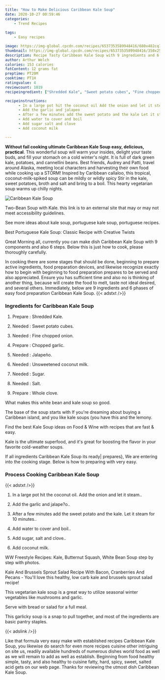 ```yaml
---
title: "How to Make Delicious Caribbean Kale Soup"
date: 2020-10-27 00:59:46
categories:
    - Trend Recipes
    
tags:
    - Easy recipes

image: https://img-global.cpcdn.com/recipes/6537353589948416/680x482cq70/caribbean-kale-soup-recipe-main-photo.jpg
thumbnail: https://img-global.cpcdn.com/recipes/6537353589948416/350x250cq70/caribbean-kale-soup-recipe-main-photo.jpg
description: Recipe Tasty Caribbean Kale Soup with 9 ingredients and 6 stages of easy cooking.
author: Arthur Welch
calories: 153 calories
fatContent: 12 grams fat
preptime: PT20M
cooktime: PT1H
ratingvalue: 4
reviewcount: 1019
recipeingredient: ["Shredded Kale", "Sweet potato cubes", "Fine chopped onion", "Chopped garlic", "Jalapeo", "Unsweetened coconut milk", "Sugar", "Salt", "Whole clove"]

recipeinstructions: 
      - In a large pot hit the coconut oil Add the onion and let it steam 
      - Add the garlic and jalapeo 
      - After a few minutes add the sweet potato and the kale Let it steam for 10 minutes 
      - Add water to cover and boil 
      - Add sugar salt and clove 
      - Add coconut milk

---
```




**Without fail cooking ultimate Caribbean Kale Soup easy, delicious, practical**. This wonderful soup will warm your insides, delight your taste buds, and fill your stomach on a cold winter&#39;s night. It is full of dark green kale, potatoes, and cannellini beans. Best friends, Audrey and Patti, travel around Alaska, meeting local characters and harvesting their own food while cooking up a STORM! Inspired by Caribbean callaloo, this tropical, coconut-milk-spiked soup can be mildly or wildly spicy Stir in the kale, sweet potatoes, broth and salt and bring to a boil. This hearty vegetarian soup warms up chilly nights.


![Caribbean Kale Soup](https://img-global.cpcdn.com/recipes/6537353589948416/680x482cq70/caribbean-kale-soup-recipe-main-photo.jpg "Caribbean Kale Soup")



Two-Bean Soup with Kale. this link is to an external site that may or may not meet accessibility guidelines.

See more ideas about kale soup, portuguese kale soup, portuguese recipes.

Best Portuguese Kale Soup: Classic Recipe with Creative Twists


Great Morning all, currently you can make dish Caribbean Kale Soup with 9 components and also 6 steps. Below this is just how to cook, please thoroughly carefully.

In cooking there are some stages that should be done, beginning to prepare active ingredients, food preparation devices, and likewise recognize exactly how to begin with beginning to food preparation prepares to be served and also appreciated. Ensure you has sufficient time and also no is thinking of another thing, because will create the food to melt, taste not ideal desired, and several others. Immediately, below are 9 ingredients and 6 phases of easy food preparation Caribbean Kale Soup.
{{< adstxt />}}

### Ingredients for Caribbean Kale Soup


1. Prepare  : Shredded Kale.

1. Needed  : Sweet potato cubes.

1. Needed  : Fine chopped onion.

1. Prepare  : Chopped garlic.

1. Needed  : Jalapeño.

1. Needed  : Unsweetened coconut milk.

1. Needed  : Sugar.

1. Needed  : Salt.

1. Prepare  : Whole clove.


What makes this white bean and kale soup so good.

The base of the soup starts with If you&#39;re dreaming about buying a Caribbean island, and you like kale soups (you have this and the lemony.

Find the best Kale Soup ideas on Food &amp; Wine with recipes that are fast &amp; easy.

Kale is the ultimate superfood, and it&#39;s great for boosting the flavor in your favorite cold-weather soups.


If all ingredients Caribbean Kale Soup its ready| prepares}, We are entering into the cooking stage. Below is how to preparing with very easy.

### Process Cooking Caribbean Kale Soup

{{< adstxt />}}


1. In a large pot hit the coconut oil. Add the onion and let it steam..



1. Add the garlic and jalape?o..



1. After a few minutes add the sweet potato and the kale. Let it steam for 10 minutes..



1. Add water to cover and boil..



1. Add sugar, salt and clove..



1. Add coconut milk.




WW Freestyle Recipes: Kale, Butternut Squash, White Bean Soup step by step with photos.

Kale And Brussels Sprout Salad Recipe With Bacon, Cranberries And Pecans - You&#39;ll love this healthy, low carb kale and brussels sprout salad recipe!

This vegetarian kale soup is a great way to utilize seasonal winter vegetables like mushrooms and garlic.

Serve with bread or salad for a full meal.

This garlicky soup is a snap to pull together, and most of the ingredients are basic pantry staples.


{{< adslink />}}

Like that formula very easy make with established recipes Caribbean Kale Soup, you likewise do search for even more recipes cuisine other intriguing on site us, readily available hundreds of numerous dishes world food as well as we will remain to add as well as establish. Beginning from food healthy simple, tasty, and also healthy to cuisine fatty, hard, spicy, sweet, salted acid gets on our web page. Thanks for reviewing the utmost dish Caribbean Kale Soup.
